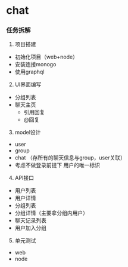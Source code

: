 # chat

### 任务拆解
1. 项目搭建
- 初始化项目（web+node）
- 安装连接monogo
- 使用graphql
2. UI界面编写
- 分组列表
- 聊天主页
  - 引用回复
  - @回复
3. model设计
- user
- group
- chat （存所有的聊天信息与group，user关联）
- 考虑不做登录前提下 用户的唯一标识
4. API接口
- 用户列表
- 用户详情
- 分组列表
- 分组详情（主要拿分组内用户）
- 聊天记录列表
- 用户加入分组
5. 单元测试
- web
- node